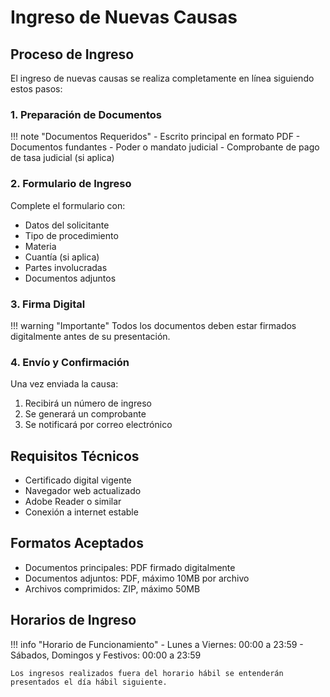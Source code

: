 # Ingreso de Nuevas Causas

## Proceso de Ingreso

El ingreso de nuevas causas se realiza completamente en línea siguiendo estos pasos:

### 1. Preparación de Documentos

!!! note "Documentos Requeridos"
    - Escrito principal en formato PDF
    - Documentos fundantes
    - Poder o mandato judicial
    - Comprobante de pago de tasa judicial (si aplica)

### 2. Formulario de Ingreso

Complete el formulario con:

- Datos del solicitante
- Tipo de procedimiento
- Materia
- Cuantía (si aplica)
- Partes involucradas
- Documentos adjuntos

### 3. Firma Digital

!!! warning "Importante"
    Todos los documentos deben estar firmados digitalmente antes de su presentación.

### 4. Envío y Confirmación

Una vez enviada la causa:

1. Recibirá un número de ingreso
2. Se generará un comprobante
3. Se notificará por correo electrónico

## Requisitos Técnicos

- Certificado digital vigente
- Navegador web actualizado
- Adobe Reader o similar
- Conexión a internet estable

## Formatos Aceptados

- Documentos principales: PDF firmado digitalmente
- Documentos adjuntos: PDF, máximo 10MB por archivo
- Archivos comprimidos: ZIP, máximo 50MB

## Horarios de Ingreso

!!! info "Horario de Funcionamiento"
    - Lunes a Viernes: 00:00 a 23:59
    - Sábados, Domingos y Festivos: 00:00 a 23:59
    
    Los ingresos realizados fuera del horario hábil se entenderán presentados el día hábil siguiente.
